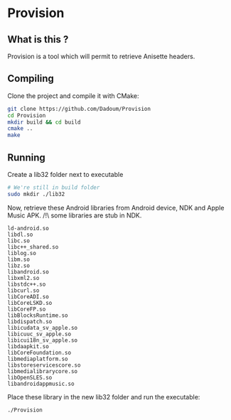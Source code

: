 # Provision

## What is this ?

Provision is a tool which will permit to retrieve Anisette headers.

## Compiling

Clone the project and compile it with CMake:

```bash
git clone https://github.com/Dadoum/Provision
cd Provision
mkdir build && cd build
cmake ..
make
```

## Running

Create a lib32 folder next to executable

```bash
# We're still in build folder
sudo mkdir ./lib32
```

Now, retrieve these Android libraries from Android device, NDK and Apple Music APK.
/!\ some libraries are stub in NDK.

```
ld-android.so
libdl.so
libc.so
libc++_shared.so
liblog.so
libm.so
libz.so
libandroid.so
libxml2.so
libstdc++.so
libcurl.so
libCoreADI.so
libCoreLSKD.so
libCoreFP.so
libBlocksRuntime.so
libdispatch.so
libicudata_sv_apple.so
libicuuc_sv_apple.so
libicui18n_sv_apple.so
libdaapkit.so
libCoreFoundation.so
libmediaplatform.so
libstoreservicescore.so
libmedialibrarycore.so
libOpenSLES.so
libandroidappmusic.so
```

Place these library in the new lib32 folder and run the executable:

```bash
./Provision
```
